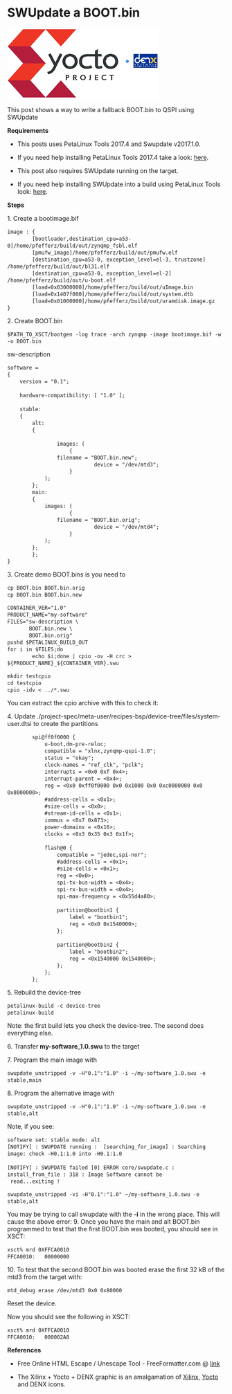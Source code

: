 # SWUpdate a BOOT.bin

![yocto_project_logo](yocto_project_logo.png)

This post shows a way to write a fallback BOOT.bin to QSPI using SWUpdate

**Requirements**

-   This posts uses PetaLinux Tools 2017.4 and Swupdate v2017.1.0.
    
-   If you need help installing PetaLinux Tools 2017.4 take a look: [here](http://www.zachpfeffer.com/single-post/Download-and-Install-Xilinxs-20174-PetaLinux-Tools).
    
-   This post also requires SWUpdate running on the target.
    
-   If you need help installing SWUpdate into a build using PetaLinux Tools look: [here](http://www.zachpfeffer.com/single-post/Integrate-SWUpdate-into-a-PetaLinux-Project).
    

**Steps**

1\. Create a bootimage.bif

```
image : {
        [bootloader,destination_cpu=a53-0]/home/pfefferz/build/out/zynqmp_fsbl.elf
        [pmufw_image]/home/pfefferz/build/out/pmufw.elf
        [destination_cpu=a53-0, exception_level=el-3, trustzone] /home/pfefferz/build/out/bl31.elf
        [destination_cpu=a53-0, exception_level=el-2] /home/pfefferz/build/out/u-boot.elf
        [load=0x03000000]/home/pfefferz/build/out/uImage.bin
        [load=0x1407f000]/home/pfefferz/build/out/system.dtb
        [load=0x01000000]/home/pfefferz/build/out/uramdisk.image.gz
}
```

2\. Create BOOT.bin

```
$PATH_TO_XSCT/bootgen -log trace -arch zynqmp -image bootimage.bif -w -o BOOT.bin
```

sw-description

```
software =
{ 
	version = "0.1";

	hardware-compatibility: [ "1.0" ]; 
 
	stable:
	{
		alt:
		{

 	       		images: (
       	       		{
				filename = "BOOT.bin.new";
                        	device = "/dev/mtd3";
               		}
			);
		};
		main:
		{
			images: (
                	{
				filename = "BOOT.bin.orig";
                        	device = "/dev/mtd4";
                	}
			);
		};
        };
}
```

3\. Create demo BOOT.bins is you need to

```
cp BOOT.bin BOOT.bin.orig
cp BOOT.bin BOOT.bin.new
```

```
CONTAINER_VER="1.0"
PRODUCT_NAME="my-software"
FILES="sw-description \
       BOOT.bin.new \
       BOOT.bin.orig"
pushd $PETALINUX_BUILD_OUT
for i in $FILES;do
        echo $i;done | cpio -ov -H crc > ${PRODUCT_NAME}_${CONTAINER_VER}.swu
```

```
mkdir testcpio
cd testcpio
cpio -idv < ../*.swu
```

You can extract the cpio archive with this to check it:

4\. Update ./project-spec/meta-user/recipes-bsp/device-tree/files/system-user.dtsi to create the partitions

```
		spi@ff0f0000 {
			u-boot,dm-pre-reloc;
			compatible = "xlnx,zynqmp-qspi-1.0";
			status = "okay";
			clock-names = "ref_clk", "pclk";
			interrupts = <0x0 0xf 0x4>;
			interrupt-parent = <0x4>;
			reg = <0x0 0xff0f0000 0x0 0x1000 0x0 0xc0000000 0x0 0x8000000>;
			#address-cells = <0x1>;
			#size-cells = <0x0>;
			#stream-id-cells = <0x1>;
			iommus = <0x7 0x873>;
			power-domains = <0x16>;
			clocks = <0x3 0x35 0x3 0x1f>;

			flash@0 {
				compatible = "jedec,spi-nor";
				#address-cells = <0x1>;
				#size-cells = <0x1>;
				reg = <0x0>;
				spi-tx-bus-width = <0x4>;
				spi-rx-bus-width = <0x4>;
				spi-max-frequency = <0x55d4a80>;

				partition@bootbin1 {
					label = "bootbin1";
					reg = <0x0 0x1540000>;
				};

				partition@bootbin2 {
					label = "bootbin2";
					reg = <0x1540000 0x1540000>;
				};
			};
		};
```

5\. Rebuild the device-tree

```
petalinux-build -c device-tree
petalinux-build
```

Note: the first build lets you check the device-tree. The second does everything else.

6\. Transfer **my-software\_1.0.swu** to the target

7\. Program the main image with

```
swupdate_unstripped -v -H"0.1":"1.0" -i ~/my-software_1.0.swu -e stable,main
```

8\. Program the alternative image with

```
swupdate_unstripped -v -H"0.1":"1.0" -i ~/my-software_1.0.swu -e stable,alt
```

Note, if you see:

```
software set: stable mode: alt
[NOTIFY] : SWUPDATE running :  [searching_for_image] : Searching image: check -H0.1:1.0 into -H0.1:1.0

[NOTIFY] : SWUPDATE failed [0] ERROR core/swupdate.c : install_from_file : 318 : Image Software cannot be
 read...exiting !
```

```
swupdate_unstripped -vi -H"0.1":"1.0" ~/my-software_1.0.swu -e stable,alt
```

You may be trying to call swupdate with the -**i** in the wrong place. This will cause the above error: 9\. Once you have the main and alt BOOT.bin programmed to test that the first BOOT.bin was booted, you should see in XSCT:

```
xsct% mrd 0XFFCA0010
FFCA0010:   00000000
```

10\. To test that the second BOOT.bin was booted erase the first 32 kB of the mtd3 from the target with:

```
mtd_debug erase /dev/mtd3 0x0 0x80000
```

Reset the device.

Now you should see the following in XSCT:

```
xsct% mrd 0XFFCA0010
FFCA0010:   000002A8
```

**References**

-   Free Online HTML Escape / Unescape Tool - FreeFormatter.com @ [link](http://www.freeformatter.com/html-escape.html)
    
-   The Xilinx + Yocto + DENX graphic is an amalgamation of [Xilinx](http://pbs.twimg.com/profile_images/535545777020338176/pEWdIYq__400x400.png), [Yocto](http://www.yoctoproject.org/docs/2.0/yocto-project-qs/yocto-project-qs.html) and DENX icons.